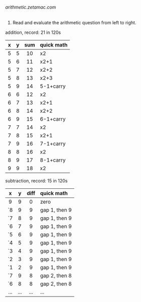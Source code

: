<h6>arithmetic.zetamac.com</h6>

1. Read and evaluate the arithmetic question from left to right.

addition, record: 21 in 120s

| x | y | sum | quick math |
|:---:|:---:|:---:|:---|
| 5 | 5 | 10 | x2 |
| 5 | 6 | 11 | x2+1 |
| 5 | 7 | 12 | x2+2 |
| 5 | 8 | 13 | x2+3 |
| 5 | 9 | 14 | 5-1+carry |
| 6 | 6 | 12 | x2 |
| 6 | 7 | 13 | x2+1 |
| 6 | 8 | 14 | x2+2 |
| 6 | 9 | 15 | 6-1+carry |
| 7 | 7 | 14 | x2 |
| 7 | 8 | 15 | x2+1 |
| 7 | 9 | 16 | 7-1+carry |
| 8 | 8 | 16 | x2 |
| 8 | 9 | 17 | 8-1+carry |
| 9 | 9 | 18 | x2 |

subtraction, record: 15 in 120s

| x | y | diff | quick math |
|:---:|:---:|:---:|:---|
| 9 | 9 | 0 | zero |
| `8 | 9 | 9 | gap 1, then 9 |
| `7 | 8 | 9 | gap 1, then 9 |
| `6 | 7 | 9 | gap 1, then 9 |
| `5 | 6 | 9 | gap 1, then 9 |
| `4 | 5 | 9 | gap 1, then 9 |
| `3 | 4 | 9 | gap 1, then 9 |
| `2 | 3 | 9 | gap 1, then 9 |
| `1 | 2 | 9 | gap 1, then 9 |
| `7 | 9 | 8 | gap 2, then 8 |
| `6 | 8 | 8 | gap 2, then 8 |
| ... | ... | ... | ... |
